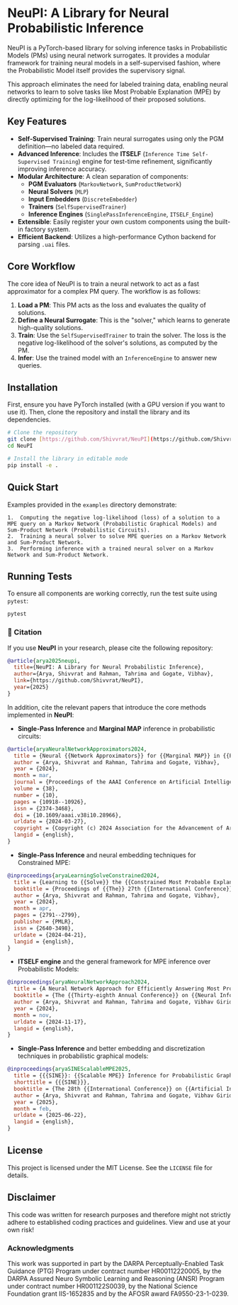 # NeuPI: A Library for Neural Probabilistic Inference

NeuPI is a PyTorch-based library for solving inference tasks in Probabilistic Models (PMs) using neural network surrogates. It provides a modular framework for training neural models in a self-supervised fashion, where the Probabilistic Model itself provides the supervisory signal.

This approach eliminates the need for labeled training data, enabling neural networks to learn to solve tasks like Most Probable Explanation (MPE) by directly optimizing for the log-likelihood of their proposed solutions.

## Key Features

* **Self-Supervised Training**: Train neural surrogates using only the PGM definition—no labeled data required.
* **Advanced Inference**: Includes the **ITSELF** (`Inference Time Self-Supervised Training`) engine for test-time refinement, significantly improving inference accuracy.
* **Modular Architecture**: A clean separation of components:
    * **PGM Evaluators** (`MarkovNetwork`, `SumProductNetwork`)
    * **Neural Solvers** (`MLP`)
    * **Input Embedders** (`DiscreteEmbedder`)
    * **Trainers** (`SelfSupervisedTrainer`)
    * **Inference Engines** (`SinglePassInferenceEngine`, `ITSELF_Engine`)
* **Extensible**: Easily register your own custom components using the built-in factory system.
* **Efficient Backend**: Utilizes a high-performance Cython backend for parsing `.uai` files.

## Core Workflow

The core idea of NeuPI is to train a neural network to act as a fast approximator for a complex PM query. The workflow is as follows:

1.  **Load a PM**: This PM acts as the loss and evaluates the quality of solutions.
2.  **Define a Neural Surrogate**: This is the "solver," which learns to generate high-quality solutions.
3.  **Train**: Use the `SelfSupervisedTrainer` to train the solver. The loss is the negative log-likelihood of the solver's solutions, as computed by the PM.
4.  **Infer**: Use the trained model with an `InferenceEngine` to answer new queries.

## Installation

First, ensure you have PyTorch installed (with a GPU version if you want to use it). Then, clone the repository and install the library and its dependencies.

```bash
# Clone the repository
git clone [https://github.com/Shivvrat/NeuPI](https://github.com/Shivvrat/NeuPI)
cd NeuPI

# Install the library in editable mode
pip install -e .
```

## Quick Start

Examples provided in the `examples` directory demonstrate:

    1.  Computing the negative log-likelihood (loss) of a solution to a MPE query on a Markov Network (Probabilistic Graphical Models) and Sum-Product Network (Probabilistic Circuits).
    2.  Training a neural solver to solve MPE queries on a Markov Network and Sum-Product Network.
    3.  Performing inference with a trained neural solver on a Markov Network and Sum-Product Network.

## Running Tests

To ensure all components are working correctly, run the test suite using `pytest`:

```bash
pytest
```

### 📖 Citation

If you use **NeuPI** in your research, please cite the following repository:

```bibtex
@article{arya2025neupi,
  title={NeuPI: A Library for Neural Probabilistic Inference},
  author={Arya, Shivvrat and Rahman, Tahrima and Gogate, Vibhav},
  link={https://github.com/Shivvrat/NeuPI},
  year={2025}
}
```

In addition, cite the relevant papers that introduce the core methods implemented in **NeuPI**:

* **Single-Pass Inference** and **Marginal MAP** inference in probabilistic circuits:

```bibtex
@article{aryaNeuralNetworkApproximators2024,
  title = {Neural {{Network Approximators}} for {{Marginal MAP}} in {{Probabilistic Circuits}}},
  author = {Arya, Shivvrat and Rahman, Tahrima and Gogate, Vibhav},
  year = {2024},
  month = mar,
  journal = {Proceedings of the AAAI Conference on Artificial Intelligence},
  volume = {38},
  number = {10},
  pages = {10918--10926},
  issn = {2374-3468},
  doi = {10.1609/aaai.v38i10.28966},
  urldate = {2024-03-27},
  copyright = {Copyright (c) 2024 Association for the Advancement of Artificial Intelligence},
  langid = {english},
}
```

* **Single-Pass Inference** and neural embedding techniques for Constrained MPE:

```bibtex
@inproceedings{aryaLearningSolveConstrained2024,
  title = {Learning to {{Solve}} the {{Constrained Most Probable Explanation Task}} in {{Probabilistic Graphical Models}}},
  booktitle = {Proceedings of {{The}} 27th {{International Conference}} on {{Artificial Intelligence}} and {{Statistics}}},
  author = {Arya, Shivvrat and Rahman, Tahrima and Gogate, Vibhav},
  year = {2024},
  month = apr,
  pages = {2791--2799},
  publisher = {PMLR},
  issn = {2640-3498},
  urldate = {2024-04-21},
  langid = {english},
}
```

* **ITSELF engine** and the general framework for MPE inference over Probabilistic Models:

```bibtex
@inproceedings{aryaNeuralNetworkApproach2024,
  title = {A Neural Network Approach for Efficiently Answering Most Probable Explanation Queries in Probabilistic Models},
  booktitle = {The {{Thirty-eighth Annual Conference}} on {{Neural Information Processing Systems}}},
  author = {Arya, Shivvrat and Rahman, Tahrima and Gogate, Vibhav Giridhar},
  year = {2024},
  month = nov,
  urldate = {2024-11-17},
  langid = {english},
}

```

* **Single-Pass Inference** and better embedding and discretization techniques in probabilistic graphical models:

```bibtex
@inproceedings{aryaSINEScalableMPE2025,
  title = {{{SINE}}: {{Scalable MPE}} Inference for Probabilistic Graphical Models Using Advanced Neural Embeddings},
  shorttitle = {{{SINE}}},
  booktitle = {The 28th {{International Conference}} on {{Artificial Intelligence}} and {{Statistics}}},
  author = {Arya, Shivvrat and Rahman, Tahrima and Gogate, Vibhav Giridhar},
  year = {2025},
  month = feb,
  urldate = {2025-06-22},
  langid = {english},
}
```

## License

This project is licensed under the MIT License. See the `LICENSE` file for details.


## Disclaimer

This code was written for research purposes and therefore might not strictly adhere to established coding practices and guidelines. View and use at your own risk!

### Acknowledgments

This work was supported in part by the DARPA Perceptually-Enabled Task Guidance (PTG) Program under contract number HR00112220005, by the DARPA Assured Neuro Symbolic Learning and Reasoning (ANSR) Program under contract number HR001122S0039, by the National Science Foundation grant IIS-1652835 and by the AFOSR award FA9550-23-1-0239.
